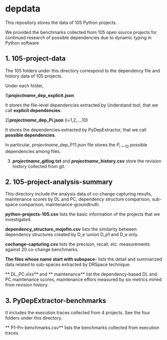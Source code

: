 # depdata
This repository stores the data of 105 Python projects.

We provided the benchmarks collected from 105 open source projects for continued research of possible dependencies due to dynamic typing in Python software


## 1. 105-project-data

The 105 folders under this directory correspond to the dependency file and history data of 105 projects.

Under each folder,

1)**$projectname$_dep_explicit.json** 

It stores the file-level dependencies extracted by Understand tool, that we call **explicit dependencies**.

2)**$projectname$_dep_P$i$.json** (i=1,2,...,10) 

It stores the dependencies extracted by PyDepExtractor, that we call **possible dependencies**.

In particular,  $projectname$_dep_P11.json file stores the $P_{i>10}$ possible dependencies among files. 

3) **$projectname$_gitlog.txt** and **$projectname$_history.csv** store the revision history collected from git.



## 2. 105-project-analysis-summary
This directory include the analysis data of co-change capturing results, maintenance scores by DL and PC, dependency structure comparison, sub-space comparison, maintenance-groundtruth.

**python-projects-105.csv** lists the basic information of the projects that we investigated.


**dependency_structure_mojofm.csv** lists the similarity between dependency structures created by D_e \union D_p1 and D_e only.


**cochange-capturing.csv** lists the  precison, recall, etc. measurements against 20 co-change benchmarks.

**The files whose name start with subspace-** lists the detail and summarized data related to sub-spaces extracted by DRSpace technique. 

** DL_PC.xlxs** and ** maintenance** list the dependency-based DL and PC maintenance scores, maintenance effors measured by six metrics mined from revision history.

## 3. PyDepExtractor-benchmarks
It includes the execution traces collected from 4 projects. See the four folders under this directory.

** P1-Pn-benchmarks.csv** lists the benchmarks collected from execution traces.
 
